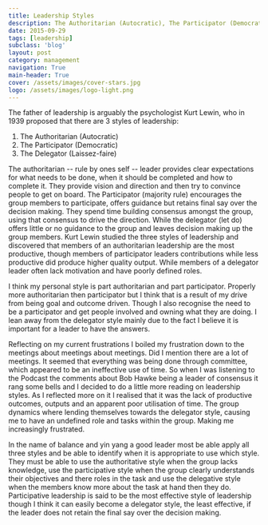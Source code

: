 ```yaml
---
title: Leadership Styles
description: The Authoritarian (Autocratic), The Participator (Democratic) and The Delegator (Laissez-faire).
date: 2015-09-29
tags: [leadership]
subclass: 'blog'
layout: post
category: management
navigation: True
main-header: True
cover: /assets/images/cover-stars.jpg
logo: /assets/images/logo-light.png
---
```

The father of leadership is arguably the psychologist Kurt Lewin, who in 1939 proposed that there are 3 styles of leadership:

1. The Authoritarian (Autocratic)
2. The Participator (Democratic)
3. The Delegator (Laissez-faire)

The authoritarian -- rule by ones self -- leader provides clear expectations for what needs to be done, when it should be completed and how to complete it. They provide vision and direction and then try to convince people to get on board. The Participator (majority rule) encourages the group members to participate, offers guidance but retains final say over the decision making. They spend time building consensus amongst the group, using that consensus to drive the direction. While the delegator (let do) offers little or no guidance to the group and leaves decision making up the group members. Kurt Lewin studied the three styles of leadership and discovered that members of an authoritarian leadership are the most productive, though members of participator leaders contributions while less productive did produce higher quality output. While members of a delegator leader often lack motivation and have poorly defined roles.

I think my personal style is part authoritarian and part participator. Properly more authoritarian then participator but I think that is a result of my drive from being goal and outcome driven. Though I also recognise the need to be a participator and get people involved and owning what they are doing. I lean away from the delegator style mainly due to the fact I believe it is important for a leader to have the answers.

Reflecting on my current frustrations I boiled my frustration down to the meetings about meetings about meetings. Did I mention there are a lot of meetings. It seemed that everything was being done through committee, which appeared to be an ineffective use of time. So when I was listening to the Podcast the comments about Bob Hawke being a leader of consensus it rang some bells and I decided to do a little more reading on leadership styles. As I reflected more on it I realised that it was the lack of productive outcomes, outputs and an apparent poor utilisation of time. The group dynamics where lending themselves towards the delegator style, causing me to have an undefined role and tasks within the group. Making me increasingly frustrated.

In the name of balance and yin yang a good leader most be able apply all three styles and be able to identify when it is appropriate to use which style. They must be able to use the authoritative style when the group lacks knowledge, use the participative style when the group clearly understands their objectives and there roles in the task and use the delegative style when the members know more about the task at hand then they do. Participative leadership is said to be the most effective style of leadership though I think it can easily become a delegator style, the least effective, if the leader does not retain the final say over the decision making.
